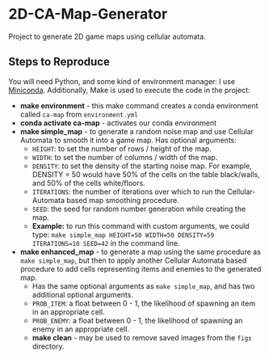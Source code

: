 # 2D-CA-Map-Generator
Project to generate 2D game maps using cellular automata. 

## Steps to Reproduce

You will need Python, and some kind of environment manager: I use [Miniconda](https://www.anaconda.com/docs/getting-started/miniconda/main). Additionally, Make is used to execute the code in the project:

- **make environment** - this make command creates a conda environment called `ca-map` from `environment.yml`
- **conda activate ca-map** - activates our conda environment
- **make simple_map** - to generate a random noise map and use Cellular Automata to smooth it into a game map. Has optional arguments:
  - `HEIGHT`: to set the number of rows / height of the map.
  - `WIDTH`: to set the number of columns / width of the map.
  - `DENSITY`: to set the density of the starting noise map. For example, DENSITY = 50 would have 50% of the cells on the table black/walls, and 50% of the cells white/floors. 
  - `ITERATIONS`: the number of iterations over which to run the Cellular-Automata based map smoothing procedure. 
  - `SEED`: the seed for random number generation while creating the map.
  - **Example:** to run this command with custom arguments, we could type: `make simple_map HEIGHT=50 WIDTH=50 DENSITY=59 ITERATIONS=10 SEED=42` in the command line.
- **make enhanced_map** - to generate a map using the same procedure as `make simple_map`, but then to apply another Cellular Automata based procedure to add cells representing items and enemies to the generated map. 
  - Has the same optional arguments as `make simple_map`, and has two additional optional arguments.
  - `PROB_ITEM`: a float between 0 - 1, the likelihood of spawning an item in an appropriate cell. 
  - `PROB_ENEMY`: a float between 0 - 1, the likelihood of spawning an enemy in an appropriate cell. 
  - **make clean** - may be used to remove saved images from the `figs` directory.
